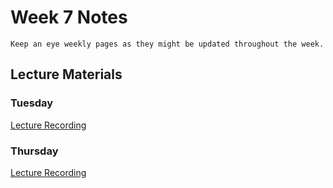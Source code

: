 Week 7 Notes
============================

```{note}
Keep an eye weekly pages as they might be updated throughout the week.
```

## Lecture Materials


### Tuesday

[Lecture Recording]()




### Thursday

[Lecture Recording]()

